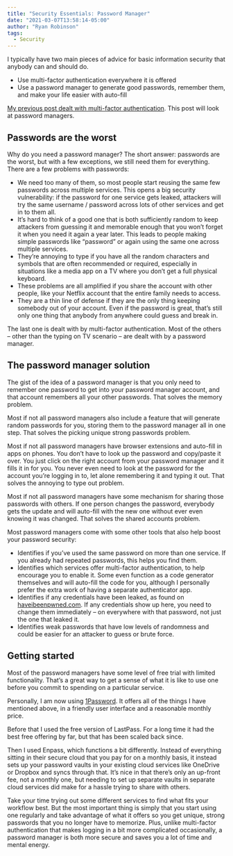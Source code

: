 ```yaml
---
title: "Security Essentials: Password Manager"
date: "2021-03-07T13:58:14-05:00"
author: "Ryan Robinson"
tags:
  - Security
---
```


I typically have two main pieces of advice for basic information security that anybody can and should do.

- Use multi-factor authentication everywhere it is offered
- Use a password manager to generate good passwords, remember them, and make your life easier with auto-fill

[My previous post dealt with multi-factor authentication](https://ryanlrobinson.wordpress.com/2021/03/07/security-essentials-multi-factor-authentication/). This post will look at password managers.

## Passwords are the worst

Why do you need a password manager? The short answer: passwords are the worst, but with a few exceptions, we still need them for everything. There are a few problems with passwords:

- We need too many of them, so most people start reusing the same few passwords across multiple services. This opens a big security vulnerability: if the password for one service gets leaked, attackers will try the same username / password across lots of other services and get in to them all.
- It’s hard to think of a good one that is both sufficiently random to keep attackers from guessing it and memorable enough that you won’t forget it when you need it again a year later. This leads to people making simple passwords like “password” or again using the same one across multiple services.
- They’re annoying to type if you have all the random characters and symbols that are often recommended or required, especially in situations like a media app on a TV where you don’t get a full physical keyboard.
- These problems are all amplified if you share the account with other people, like your Netflix account that the entire family needs to access.
- They are a thin line of defense if they are the only thing keeping somebody out of your account. Even if the password is great, that’s still only one thing that anybody from anywhere could guess and break in.

The last one is dealt with by multi-factor authentication. Most of the others – other than the typing on TV scenario – are dealt with by a password manager.

## The password manager solution

The gist of the idea of a password manager is that you only need to remember one password to get into your password manager account, and that account remembers all your other passwords. That solves the memory problem.

Most if not all password managers also include a feature that will generate random passwords for you, storing them to the password manager all in one step. That solves the picking unique strong passwords problem.

Most if not all password managers have browser extensions and auto-fill in apps on phones. You don’t have to look up the password and copy/paste it over. You just click on the right account from your password manager and it fills it in for you. You never even need to look at the password for the account you’re logging in to, let alone remembering it and typing it out. That solves the annoying to type out problem.

Most if not all password managers have some mechanism for sharing those passwords with others. If one person changes the password, everybody gets the update and will auto-fill with the new one without ever even knowing it was changed. That solves the shared accounts problem.

Most password managers come with some other tools that also help boost your password security:

- Identifies if you’ve used the same password on more than one service. If you already had repeated passwords, this helps you find them.
- Identifies which services offer multi-factor authentication, to help encourage you to enable it. Some even function as a code generator themselves and will auto-fill the code for you, although I personally prefer the extra work of having a separate authenticator app.
- Identifies if any credentials have been leaked, as found on [haveibeenpwned.com](https://haveibeenpwned.com/). If any credentials show up here, you need to change them immediately – on everywhere with that password, not just the one that leaked it.
- Identifies weak passwords that have low levels of randomness and could be easier for an attacker to guess or brute force.

## Getting started

Most of the password managers have some level of free trial with limited functionality. That’s a great way to get a sense of what it is like to use one before you commit to spending on a particular service.

Personally, I am now using [1Password](https://1password.com/). It offers all of the things I have mentioned above, in a friendly user interface and a reasonable monthly price.

Before that I used the free version of LastPass. For a long time it had the best free offering by far, but that has been scaled back since.

Then I used Enpass, which functions a bit differently. Instead of everything sitting in their secure cloud that you pay for on a monthly basis, it instead sets up your password vaults in your existing cloud services like OneDrive or Dropbox and syncs through that. It’s nice in that there’s only an up-front fee, not a monthly one, but needing to set up separate vaults in separate cloud services did make for a hassle trying to share with others.

Take your time trying out some different services to find what fits your workflow best. But the most important thing is simply that you start using one regularly and take advantage of what it offers so you get unique, strong passwords that you no longer have to memorize. Plus, unlike multi-factor authentication that makes logging in a bit more complicated occasionally, a password manager is both more secure and saves you a lot of time and mental energy.
